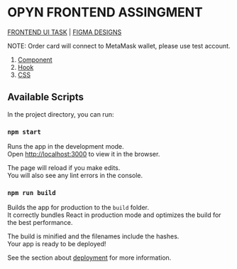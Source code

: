 # OPYN FRONTEND ASSINGMENT

[FRONTEND UI TASK](https://opynopyn.notion.site/Frontend-UI-Task-0289454c580144a988fee2edb0c55c02) | [FIGMA DESIGNS](https://www.figma.com/file/CrTP57Fct6z3mp7pFu6mlO/Opyn-Frontend-UI-Task?node-id=0%3A1)

NOTE: Order card will connect to MetaMask wallet, please use test account.

1. [Component](https://github.com/devapurva/opyn-frontend-assignment/blob/main/src/components/OrderCard/index.tsx)
2. [Hook](https://github.com/devapurva/opyn-frontend-assignment/blob/main/src/hooks/connectMetamask.tsx)
3. [CSS](https://github.com/devapurva/opyn-frontend-assignment/blob/main/src/App.css)

## Available Scripts

In the project directory, you can run:

### `npm start`

Runs the app in the development mode.\
Open [http://localhost:3000](http://localhost:3000) to view it in the browser.

The page will reload if you make edits.\
You will also see any lint errors in the console.

### `npm run build`

Builds the app for production to the `build` folder.\
It correctly bundles React in production mode and optimizes the build for the best performance.

The build is minified and the filenames include the hashes.\
Your app is ready to be deployed!

See the section about [deployment](https://facebook.github.io/create-react-app/docs/deployment) for more information.
